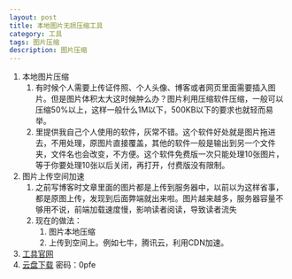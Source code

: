 ```yaml
---
layout: post
title: 本地图片无损压缩工具
category: 工具
tags: 图片压缩
description: 图片压缩
---
```


1. 本地图片压缩
    1. 有时候个人需要上传证件照、个人头像、博客或者网页里面需要插入图片。但是图片体积太大这时候肿么办？图片利用压缩软件压缩，一般可以压缩50%以上，这样一般什么1M以下，500KB以下的要求也就轻而易举。
    2. 里提供我自己个人使用的软件，灰常不错。这个软件好处就是图片拖进去，不用处理，原图片直接覆盖，其他的软件一般是输出到另一个文件夹，文件名也会改变，不方便。这个软件免费版一次只能处理10张图片，等于你要处理10张以后关闭，再打开，付费版没有限制。
2. 图片上传空间加速
    1. 之前写博客时文章里面的图片都是上传到服务器中，以前以为这样省事，都是原图上传，发现到后面弊端就出来啦。图片越来越多，服务器容量不够用不说，前端加载速度慢，影响读者阅读，导致读者流失
    2. 现在的做法：
        1. 图片本地压缩
        2. 上传到空间上。例如七牛，腾讯云，利用CDN加速。
3. [工具官网](http://ppduck.com)
4. [云盘下载](http://pan.baidu.com/s/1eQWF9ZG) 密码：0pfe


